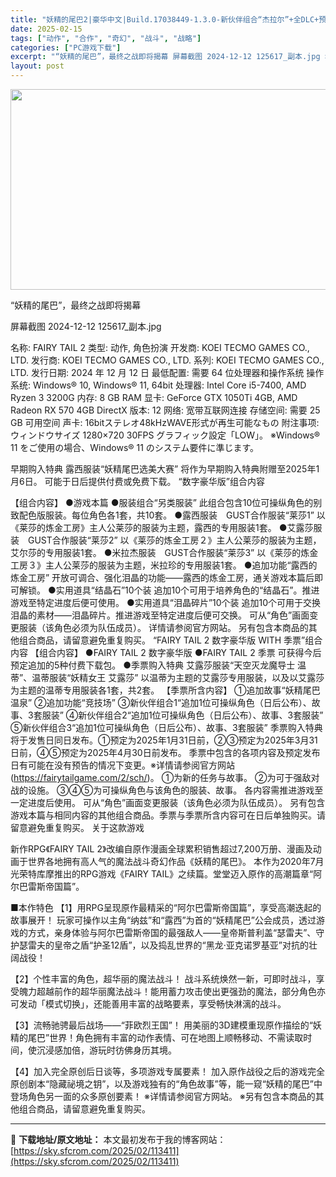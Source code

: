 ```yaml
---
title: "妖精的尾巴2|豪华中文|Build.17038449-1.3.0-新伙伴组合“杰拉尔”+全DLC+预购特典+with 季票-支持手柄|解压即撸|"
date: 2025-02-15
tags: ["动作", "合作", "奇幻", "战斗", "战略"]
categories: ["PC游戏下载"]
excerpt: "“妖精的尾巴”，最终之战即将揭幕 屏幕截图 2024-12-12 125617_副本.jpg 名称: FAIRY TAIL 2 类型: 动作, 角色扮演 开发商: KOEI TECMO GAMES CO., LTD. 发行商: KOEI TECMO GAMES CO., LTD. 系列: KOEI &hellip;"
layout: post
---
```


<img class="aligncenter size-full wp-image-113398" src="https://sky.sfcrom.com/wp-content/uploads/2025/02/2025021509241487.webp" alt="" width="570" height="321" />

“妖精的尾巴”，最终之战即将揭幕

屏幕截图 2024-12-12 125617_副本.jpg

名称: FAIRY TAIL 2
类型: 动作, 角色扮演
开发商: KOEI TECMO GAMES CO., LTD.
发行商: KOEI TECMO GAMES CO., LTD.
系列: KOEI TECMO GAMES CO., LTD.
发行日期: 2024 年 12 月 12 日
最低配置:
需要 64 位处理器和操作系统
操作系统: Windows® 10, Windows® 11, 64bit
处理器: Intel Core i5-7400, AMD Ryzen 3 3200G
内存: 8 GB RAM
显卡: GeForce GTX 1050Ti 4GB, AMD Radeon RX 570 4GB
DirectX 版本: 12
网络: 宽带互联网连接
存储空间: 需要 25 GB 可用空间
声卡: 16bitステレオ48kHzWAVE形式が再生可能なもの
附注事项: ウィンドウサイズ 1280×720 30FPS グラフィック設定「LOW」。 ※Windows® 11 をご使用の場合、Windows® 11 のシステム要件に準じます。

早期购入特典
露西服装“妖精尾巴选美大赛”
将作为早期购入特典附赠至2025年1月6日。
可能于日后提供付费或免费下载。
“数字豪华版”组合内容

【组合内容】
●游戏本篇
●服装组合“另类服装”
此组合包含10位可操纵角色的别致配色版服装。每位角色各1套，共10套。
●露西服装　GUST合作服装“莱莎1”
以《莱莎的炼金工房》主人公莱莎的服装为主题，露西的专用服装1套。
●艾露莎服装　GUST合作服装“莱莎2”
以《莱莎的炼金工房２》主人公莱莎的服装为主题，艾尔莎的专用服装1套。
●米拉杰服装　GUST合作服装“莱莎3”
以《莱莎的炼金工房３》主人公莱莎的服装为主题，米拉珍的专用服装1套。
●追加功能“露西的炼金工房”
开放可调合、强化泪晶的功能——露西的炼金工房，通关游戏本篇后即可解锁。
●实用道具“结晶石”10个装
追加10个可用于培养角色的“结晶石”。推进游戏至特定进度后便可使用。
●实用道具“泪晶碎片”10个装
追加10个可用于交换泪晶的素材——泪晶碎片。推进游戏至特定进度后便可交换。
可从“角色”画面变更服装（该角色必须为队伍成员）。
详情请参阅官方网站。
另有包含本商品的其他组合商品，请留意避免重复购买。
“FAIRY TAIL 2 数字豪华版 WITH 季票”组合内容
【组合内容】
●FAIRY TAIL 2 数字豪华版
●FAIRY TAIL 2 季票
可获得今后预定追加的5种付费下载包。
●季票购入特典
艾露莎服装“天空灭龙魔导士 温蒂”、温蒂服装“妖精女王 艾露莎”
以温蒂为主题的艾露莎专用服装，以及以艾露莎为主题的温蒂专用服装各1套，共2套。
【季票所含内容】
①追加故事“妖精尾巴温泉”
②追加功能“竞技场”
③新伙伴组合1“追加1位可操纵角色（日后公布）、故事、3套服装”
④新伙伴组合2“追加1位可操纵角色（日后公布）、故事、3套服装”
⑤新伙伴组合3“追加1位可操纵角色（日后公布）、故事、3套服装”
季票购入特典将于发售日同日发布。①预定为2025年1月31日前，②③预定为2025年3月31日前，④⑤预定为2025年4月30日前发布。
季票中包含的各项内容及预定发布日有可能在没有预告的情况下变更。※详情请参阅官方网站(https://fairytailgame.com/2/sch/)。
①为新的任务与故事。
②为可于强敌对战的设施。
③④⑤为可操纵角色与该角色的服装、故事。
各内容需推进游戏至一定进度后使用。
可从“角色”画面变更服装（该角色必须为队伍成员）。
另有包含游戏本篇与相同内容的其他组合商品。季票与季票所含内容可在日后单独购买。请留意避免重复购买。
关于这款游戏

新作RPG《FAIRY TAIL 2》改编自原作漫画全球累积销售超过7,200万册、漫画及动画于世界各地拥有高人气的魔法战斗奇幻作品《妖精的尾巴》。
本作为2020年7月光荣特库摩推出的RPG游戏《FAIRY TAIL》之续篇。堂堂迈入原作的高潮篇章“阿尔巴雷斯帝国篇”。

■本作特色
【1】用RPG呈现原作最精采的“阿尔巴雷斯帝国篇”，享受高潮迭起的故事展开！
玩家可操作以主角“纳兹”和“露西”为首的“妖精尾巴”公会成员，透过游戏的方式，亲身体验与阿尔巴雷斯帝国的最强敌人——皇帝斯普利盖“瑟雷夫”、守护瑟雷夫的皇帝之盾“护圣12盾”，以及捣乱世界的“黑龙·亚克诺罗基亚”对抗的壮阔战役！

【2】个性丰富的角色，超华丽的魔法战斗！
战斗系统焕然一新，可即时战斗，享受魄力超越前作的超华丽魔法战斗！能用蓄力攻击使出更强劲的魔法，部分角色亦可发动「模式切换」，还能善用丰富的战略要素，享受畅快淋漓的战斗。

【3】流畅驰骋最后战场——“菲欧烈王国”！
用美丽的3D建模重现原作描绘的“妖精的尾巴”世界！角色拥有丰富的动作表情、可在地图上顺畅移动、不需读取时间，使沉浸感加倍，游玩时彷佛身历其境。

【4】加入完全原创后日谈等，多项游戏专属要素！
加入原作战役之后的游戏完全原创剧本“隐藏祕境之钥”，以及游戏独有的“角色故事”等，能一窥“妖精的尾巴”中登场角色另一面的众多原创要素！
※详情请参阅官方网站。
※另有包含本商品的其他组合商品，请留意避免重复购买。

---
📖 **下载地址/原文地址：** 本文最初发布于我的博客网站：[https://sky.sfcrom.com/2025/02/113411](https://sky.sfcrom.com/2025/02/113411)
